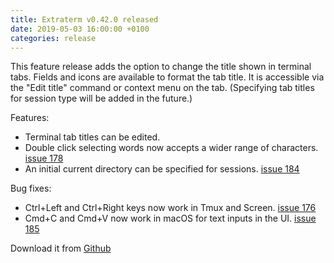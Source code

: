 ```yaml
---
title: Extraterm v0.42.0 released
date: 2019-05-03 16:00:00 +0100
categories: release
---
```


This feature release adds the option to change the title shown in terminal tabs. Fields and icons are available to format the tab title. It is accessible via the "Edit title" command or context menu on the tab. (Specifying tab titles for session type will be added in the future.)

Features:

* Terminal tab titles can be edited.
* Double click selecting words now accepts a wider range of characters. [issue 178](https://github.com/sedwards2009/extraterm/issues/178)
* An initial current directory can be specified for sessions. [issue 184](https://github.com/sedwards2009/extraterm/issues/184)

Bug fixes:

* Ctrl+Left and Ctrl+Right keys now work in Tmux and Screen. [issue 176](https://github.com/sedwards2009/extraterm/issues/176)
* Cmd+C and Cmd+V now work in macOS for text inputs in the UI. [issue 185](https://github.com/sedwards2009/extraterm/issues/185)

Download it from [Github](https://github.com/sedwards2009/extraterm/releases/tag/v0.42.0)

